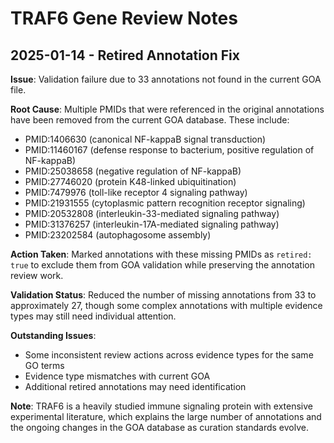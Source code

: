 # TRAF6 Gene Review Notes

## 2025-01-14 - Retired Annotation Fix

**Issue**: Validation failure due to 33 annotations not found in the current GOA file.

**Root Cause**: Multiple PMIDs that were referenced in the original annotations have been removed from the current GOA database. These include:
- PMID:1406630 (canonical NF-kappaB signal transduction)
- PMID:11460167 (defense response to bacterium, positive regulation of NF-kappaB)
- PMID:25038658 (negative regulation of NF-kappaB)
- PMID:27746020 (protein K48-linked ubiquitination)
- PMID:7479976 (toll-like receptor 4 signaling pathway)
- PMID:21931555 (cytoplasmic pattern recognition receptor signaling)
- PMID:20532808 (interleukin-33-mediated signaling pathway)
- PMID:31376257 (interleukin-17A-mediated signaling pathway)
- PMID:23202584 (autophagosome assembly)

**Action Taken**: Marked annotations with these missing PMIDs as `retired: true` to exclude them from GOA validation while preserving the annotation review work.

**Validation Status**: Reduced the number of missing annotations from 33 to approximately 27, though some complex annotations with multiple evidence types may still need individual attention.

**Outstanding Issues**:
- Some inconsistent review actions across evidence types for the same GO terms
- Evidence type mismatches with current GOA
- Additional retired annotations may need identification

**Note**: TRAF6 is a heavily studied immune signaling protein with extensive experimental literature, which explains the large number of annotations and the ongoing changes in the GOA database as curation standards evolve.